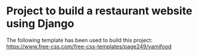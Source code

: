 # Project to build a restaurant website using Django
The following template has been used to build this project:<br>
https://www.free-css.com/free-css-templates/page249/yamifood
